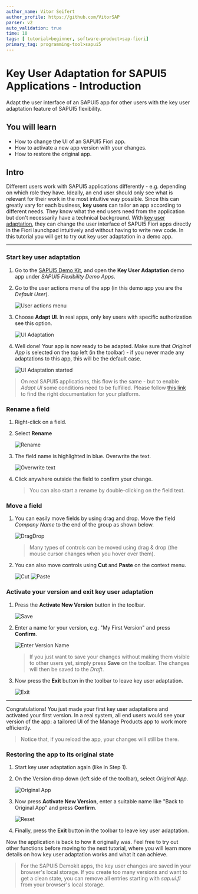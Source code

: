 ```yaml
---
author_name: Vitor Seifert
author_profile: https://github.com/VitorSAP
parser: v2
auto_validation: true
time: 10
tags: [ tutorial>beginner, software-product>sap-fiori]
primary_tag: programming-tool>sapui5
---
```


# Key User Adaptation for SAPUI5 Applications - Introduction
<!-- description --> Adapt the user interface of an SAPUI5 app for other users with the key user adaptation feature of SAPUI5 flexibility.

## You will learn
  - How to change the UI of an SAPUI5 Fiori app.
  - How to activate a new app version with your changes.
  - How to restore the original app.

## Intro
Different users work with SAPUI5 applications differently - e.g. depending on which role they have. Ideally, an end user should only see what is relevant for their work in the most intuitive way possible. Since this can greatly vary for each business, **key users** can tailor an app according to different needs. They know what the end users need from the application but don't necessarily have a technical background. With [key user adaptation](https://help.sap.com/docs/UI5_FLEXIBILITY/430e2c1a4ff241bc8162df4bf51e0730/328a550137344514ae085b924180d078.html?language=en-US), they can change the user interface of SAPUI5 Fiori apps directly in the Fiori launchpad intuitively and without having to write new code. In this tutorial you will get to try out key user adaptation in a demo app.

---

### Start key user adaptation

1. Go to the [SAPUI5 Demo Kit](https://ui5.sap.com/#/demoapps), and open the **Key User Adaptation** demo app under *SAPUI5 Flexibility Demo Apps*.

2. Go to the user actions menu of the app (in this demo app you are the *Default User*).

    ![User actions menu](step1-useractionsmenu.png)

3. Choose **Adapt UI**. In real apps, only key users with specific authorization see this option.

    ![UI Adaptation](step1-uiadaptation.png)

4. Well done! Your app is now ready to be adapted. Make sure that *Original App* is selected on the top left (in the toolbar) - if you never made any adaptations to this app, this will be the default case.

    ![UI Adaptation started](step1-uiadaptation2.png)


> On real SAPUI5 applications, this flow is the same - but to enable *Adapt UI* some conditions need to be fulfilled. Please follow [this link](https://help.sap.com/docs/UI5_FLEXIBILITY/430e2c1a4ff241bc8162df4bf51e0730/328a550137344514ae085b924180d078.html?language=en-US#platform-specific-documentation-on-key-user-adaptation) to find the right documentation for your platform.

### Rename a field

1. Right-click on a field.

2. Select **Rename**

    ![Rename](step2-rename1.png)

3. The field name is highlighted in blue. Overwrite the text.

    ![Overwrite text](step2-rename2.png)

4. Click anywhere outside the field to confirm your change.
   
    >You can also start a rename by double-clicking on the field text.

### Move a field

1. You can easily move fields by using drag and drop. Move the field *Company Name* to the end of the group as shown below.

    ![DragDrop](step3-dragdrop.png)

    > Many types of controls can be moved using drag & drop (the mouse cursor changes when you hover over them).

2. You can also move controls using **Cut** and **Paste** on the context menu.

    ![Cut](step3-move1.png)
    ![Paste](step3-move2.png)

### Activate your version and exit key user adaptation

1. Press the **Activate New Version** button in the toolbar.

    ![Save](step4-activate.png)

2. Enter a name for your version, e.g. "My First Version" and press **Confirm**.
   
    ![Enter Version Name](step4-newversionname.png)

    > If you just want to save your changes without making them visible to other users yet, simply press **Save** on the toolbar. The changes will then be saved to the *Draft*. 

3. Now press the **Exit** button in the toolbar to leave key user adaptation.

    ![Exit](step4-exit.png)

---

Congratulations! You just made your first key user adaptations and activated your first version. In a real system, all end users would see your version of the app: a tailored UI of the Manage Products app to work more efficiently.

>Notice that, if you reload the app, your changes will still be there.

### Restoring the app to its original state

1. Start key user adaptation again (like in Step 1).
   
2. On the Version drop down (left side of the toolbar), select *Original App*.

    ![Original App](step5-originalapp.png)

3. Now press **Activate New Version**, enter a suitable name like "Back to Original App" and press **Confirm**.

    ![Reset](step5-backtooriginalapp.png)

4. Finally, press the **Exit** button in the toolbar to leave key user adaptation.


Now the application is back to how it originally was. Feel free to try out other functions before moving to the next tutorial, where you will learn more details on how key user adaptation works and what it can achieve.

>For the SAPUI5 Demokit apps, the key user changes are saved in your browser's local storage. If you create too many versions and want to get a clean state, you can remove all entries starting with *sap.ui.fl* from your browser's local storage.